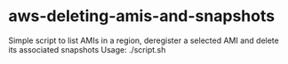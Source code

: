 # aws-deleting-amis-and-snapshots
Simple script to list AMIs in a region, deregister a selected AMI and delete its associated snapshots
Usage: ./script.sh <region>
